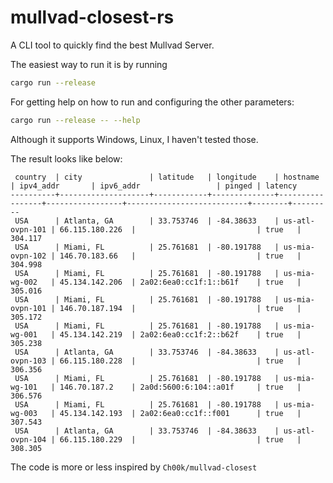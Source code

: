 # mullvad-closest-rs

A CLI tool to quickly find the best Mullvad Server. 

The easiest way to run it is by running

```sh 
cargo run --release
```

For getting help on how to run and configuring the other parameters:
```sh
cargo run --release -- --help
```

Although it supports Windows, Linux, I haven't tested those.

The result looks like below:
```
 country  | city               | latitude   | longitude    | hostname        | ipv4_addr       | ipv6_addr                 | pinged | latency
----------+--------------------+------------+--------------+-----------------+-----------------+---------------------------+--------+---------
 USA      | Atlanta, GA        | 33.753746  | -84.38633    | us-atl-ovpn-101 | 66.115.180.226  |                           | true   | 304.117
 USA      | Miami, FL          | 25.761681  | -80.191788   | us-mia-ovpn-102 | 146.70.183.66   |                           | true   | 304.998
 USA      | Miami, FL          | 25.761681  | -80.191788   | us-mia-wg-002   | 45.134.142.206  | 2a02:6ea0:cc1f:1::b61f    | true   | 305.016
 USA      | Miami, FL          | 25.761681  | -80.191788   | us-mia-ovpn-101 | 146.70.187.194  |                           | true   | 305.172
 USA      | Miami, FL          | 25.761681  | -80.191788   | us-mia-wg-001   | 45.134.142.219  | 2a02:6ea0:cc1f:2::b62f    | true   | 305.238
 USA      | Atlanta, GA        | 33.753746  | -84.38633    | us-atl-ovpn-103 | 66.115.180.228  |                           | true   | 306.356
 USA      | Miami, FL          | 25.761681  | -80.191788   | us-mia-wg-101   | 146.70.187.2    | 2a0d:5600:6:104::a01f     | true   | 306.576
 USA      | Miami, FL          | 25.761681  | -80.191788   | us-mia-wg-003   | 45.134.142.193  | 2a02:6ea0:cc1f::f001      | true   | 307.543
 USA      | Atlanta, GA        | 33.753746  | -84.38633    | us-atl-ovpn-104 | 66.115.180.229  |                           | true   | 308.305
```
The code is more or less inspired by ```Ch00k/mullvad-closest```
